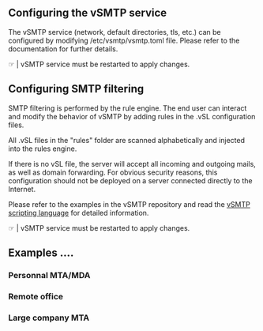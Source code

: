 ## Configuring the vSMTP service

The vSMTP service (network, default directories, tls, etc.) can be configured by modifying /etc/vsmtp/vsmtp.toml file.
Please refer to the documentation for further details.
 
&#9758; | vSMTP service must be restarted to apply changes.

## Configuring SMTP filtering

SMTP filtering is performed by the rule engine. The end user can interact and modify the behavior of vSMTP by adding rules in the .vSL configuration files.

All .vSL files in the "rules" folder are scanned alphabetically and injected into the rules engine.

If there is no vSL file, the server will accept all incoming and outgoing mails, as well as domain forwarding.
For obvious security reasons, this configuration should not be deployed on a server connected directly to the Internet.

Please refer to the examples in the vSMTP repository and read the [vSMTP scripting language] for detailed information.

[vSMTP scripting language]: https://github.com/viridIT/vSMTP/wiki/vSMTP-Scripting-Language-vSL

&#9758; | vSMTP service must be restarted to apply changes.




## Examples ....

### Personnal MTA/MDA

### Remote office

### Large company MTA

